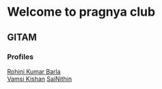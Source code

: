 # Welcome to pragnya club

## GITAM

### Profiles

[Rohini Kumar Barla](rohinibarla)    
[Vamsi Kishan](nrajana) 
[SaiNithin](smotupal)  
  
